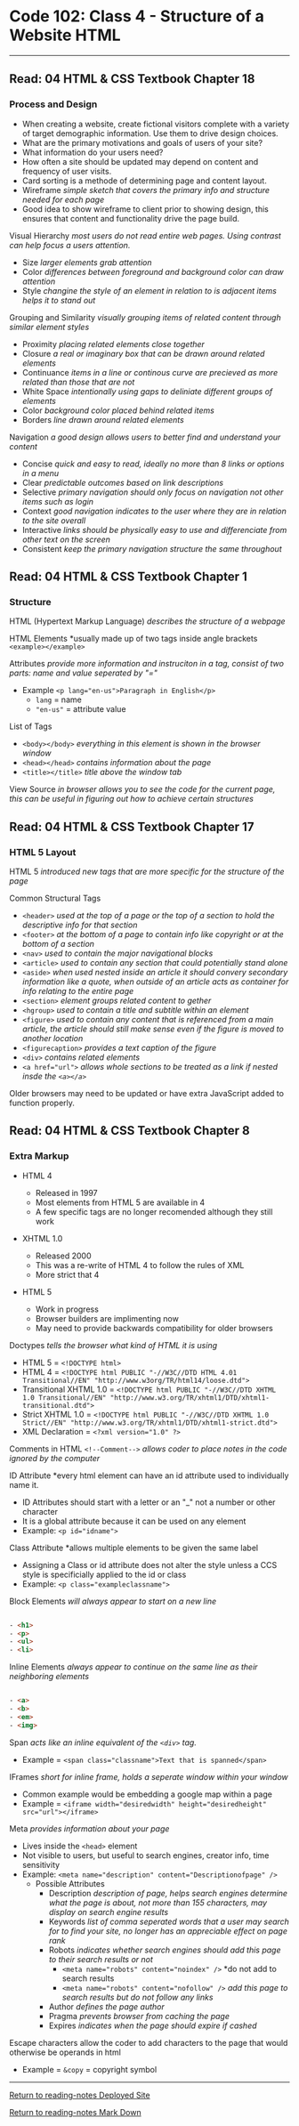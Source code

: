 # Code 102: Class 4 - Structure of a Website HTML

***

## Read: 04 HTML & CSS Textbook Chapter 18

### Process and Design

- When creating a website, create fictional visitors complete with a variety of target demographic information. Use them to drive design choices.
- What are the primary motivations and goals of users of your site?
- What information do your users need?
- How often a site should be updated may depend on content and frequency of user visits.
- Card sorting is a methode of determining page and content layout.
- Wireframe *simple sketch that covers the primary info and structure needed for each page*
- Good idea to show wireframe to client prior to showing design, this ensures that content and functionality drive the page build.

Visual Hierarchy *most users do not read entire web pages. Using contrast can help focus a users attention.*

- Size *larger elements grab attention*
- Color *differences between foreground and background color can draw attention*
- Style *changine the style of an element in relation to is adjacent items helps it to stand out*

Grouping and Similarity *visually grouping items of related content through similar element styles*

- Proximity *placing related elements close together*
- Closure *a real or imaginary box that can be drawn around related elements*
- Continuance *items in a line or continous curve are precieved as more related than those that are not*
- White Space *intentionally using gaps to deliniate different groups of elements*
- Color *background color placed behind related items*
- Borders *line drawn around related elements*

Navigation *a good design allows users to better find and understand your content*

- Concise *quick and easy to read, ideally no more than 8 links or options in a menu*
- Clear *predictable outcomes based on link descriptions*
- Selective *primary navigation should only focus on navigation not other items such as login*
- Context *good navigation indicates to the user where they are in relation to the site overall*
- Interactive *links should be physically easy to use and differenciate from other text on the screen*
- Consistent *keep the primary navigation structure the same throughout*

## Read: 04 HTML & CSS Textbook Chapter 1

### Structure

HTML (Hypertext Markup Language) *describes the structure of a webpage*

HTML Elements *usually made up of two tags inside angle brackets `<example></example>`

Attributes *provide more information and instruciton in a tag, consist of two parts: name and value seperated by "="*

- Example `<p lang="en-us">Paragraph in English</p>`
  - `lang` = name
  - `"en-us"` = attribute value



List of Tags

- `<body></body>` *everything in this element is shown in the browser window*
- `<head></head>` *contains information about the page*
- `<title></title>` *title above the window tab*

View Source *in browser allows you to see the code for the current page, this can be useful in figuring out how to achieve certain structures*

## Read: 04 HTML & CSS Textbook Chapter 17

### HTML 5 Layout

HTML 5 *introduced new tags that are more specific for the structure of the page*

Common Structural Tags
 - `<header>` *used at the top of a page or the top of a section to hold the descriptive info for that section*
 - `<footer>` *at the bottom of a page to contain info like copyright or at the bottom of a section*
 - `<nav>` *used to contain the major navigational blocks*
 - `<article>` *used to contain any section that could potentially stand alone*
 - `<aside>` *when used nested inside an article it should convery secondary information like a quote, when outside of an article acts as container for info relating to the entire page*
 - `<section>` *element groups related content to gether*
 - `<hgroup>` *used to contain a title and subtitle within an element*
 - `<figure>` *used to contain any content that is referenced from a main article, the article should still make sense even if the figure is moved to another location*
 - `<figurecaption>` *provides a text caption of the figure*
 - `<div>` *contains related elements*
 - `<a href="url">` *allows whole sections to be treated as a link if nested insde the `<a></a>`*

 Older browsers may need to be updated or have extra JavaScript added to function properly.

 ## Read: 04 HTML & CSS Textbook Chapter 8

### Extra Markup

- HTML 4
  - Released in 1997
  - Most elements from HTML 5 are available in 4
  - A few specific tags are no longer recomended although they still work

- XHTML 1.0
  - Released 2000
  - This was a re-write of HTML 4 to follow the rules of XML
  - More strict that 4

- HTML 5
  - Work in progress
  - Browser builders are implimenting now
  - May need to provide backwards compatibility for older browsers

Doctypes *tells the browser what kind of HTML it is using*

- HTML 5 = `<!DOCTYPE html>`
- HTML 4 = `<!DOCTYPE html PUBLIC "-//W3C//DTD HTML 4.01 Transitional//EN" "http://www.w3org/TR/html14/loose.dtd">`
- Transitional XHTML 1.0 = `<!DOCTYPE html PUBLIC "-//W3C//DTD XHTML 1.0 Transitional//EN" "http://www.w3.org/TR/xhtml1/DTD/xhtml1-transitional.dtd">`
- Strict XHTML 1.0 = `<!DOCTYPE html PUBLIC "-//W3C//DTD XHTML 1.0 Strict//EN" "http://www.w3.org/TR/xhtml1/DTD/xhtml1-strict.dtd">`
- XML Declaration = `<?xml version="1.0" ?>`

Comments in HTML
`<!--Comment-->` *allows coder to place notes in the code ignored by the computer*

ID Attribute *every html element can have an id attribute used to individually name it. 

- ID Attributes should start with a letter or an "_" not a number or other character
- It is a global attribute because it can be used on any element
- Example: `<p id="idname">`

Class Attribute *allows multiple elements to be given the same label

- Assigning a Class or id attribute does not alter the style unless a CCS style is specificially applied to the id or class
- Example: `<p class="exampleclassname">`

Block Elements *will always appear to start on a new line*

``` html

- <h1>
- <p>
- <ul>
- <li>

```

Inline Elements *always appear to continue on the same line as their neighboring elements*

``` html

- <a>
- <b>
- <em>
- <img>

```

Span *acts like an inline equivalent of the `<div>` tag.*

- Example = `<span class="classname">Text that is spanned</span>`

IFrames *short for inline frame, holds a seperate window within your window*

- Common example would be embedding a google map within a page
- Example = `<iframe width="desiredwidth" height="desiredheight" src="url"></iframe>`

Meta *provides information about your page*

- Lives inside the `<head>` element
- Not visible to users, but useful to search engines, creator info, time sensitivity
- Example: `<meta name="description" content="Descriptionofpage" />`
  - Possible Attributes
    - Description *description of page, helps search engines determine what the page is about, not more than 155 characters, may display on search engine results*
    - Keywords *list of comma seperated words that a user may search for to find your site, no longer has an appreciable effect on page rank*
    - Robots *indicates whether search engines should add this page to their search results or not*
      - `<meta name="robots" content="noindex" />` *do not add to search results
      - `<meta name="robots" content="nofollow" />` *add this page to search results but do not follow any links*
    - Author *defines the page author*
    - Pragma *prevents browser from caching the page*
    - Expires *indicates when the page should expire if cashed*

Escape characters allow the coder to add characters to the page that would otherwise be operands in html

- Example = `&copy` = copyright symbol

***

[Return to reading-notes Deployed Site](https://simon-panek.github.io/reading-notes/)

[Return to reading-notes Mark Down](https://github.com/simon-panek/reading-notes)
